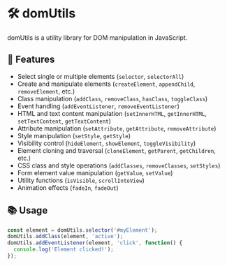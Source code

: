 # 🛠️ domUtils

domUtils is a utility library for DOM manipulation in JavaScript.

## 🚀 Features

- Select single or multiple elements (`selector`, `selectorAll`)
- Create and manipulate elements (`createElement`, `appendChild`, `removeElement`, etc.)
- Class manipulation (`addClass`, `removeClass`, `hasClass`, `toggleClass`)
- Event handling (`addEventListener`, `removeEventListener`)
- HTML and text content manipulation (`setInnerHTML`, `getInnerHTML`, `setTextContent`, `getTextContent`)
- Attribute manipulation (`setAttribute`, `getAttribute`, `removeAttribute`)
- Style manipulation (`setStyle`, `getStyle`)
- Visibility control (`hideElement`, `showElement`, `toggleVisibility`)
- Element cloning and traversal (`cloneElement`, `getParent`, `getChildren`, etc.)
- CSS class and style operations (`addClasses`, `removeClasses`, `setStyles`)
- Form element value manipulation (`getValue`, `setValue`)
- Utility functions (`isVisible`, `scrollIntoView`)
- Animation effects (`fadeIn`, `fadeOut`)

## 📚 Usage

```javascript
const element = domUtils.selector('#myElement');
domUtils.addClass(element, 'active');
domUtils.addEventListener(element, 'click', function() {
  console.log('Element clicked!');
});

